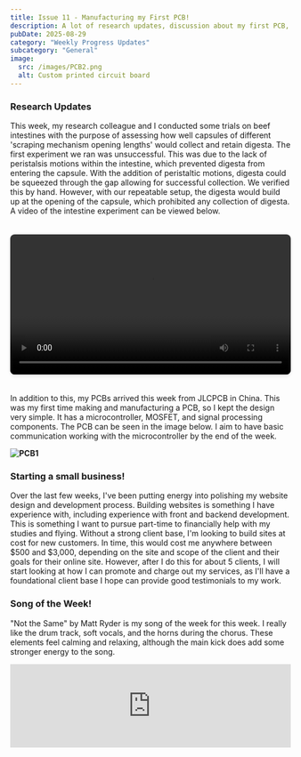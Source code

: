 ```yaml
---
title: Issue 11 - Manufacturing my First PCB!
description: A lot of research updates, discussion about my first PCB, and finding customers for my part-time business.
pubDate: 2025-08-29
category: "Weekly Progress Updates"
subcategory: "General"
image:
  src: /images/PCB2.png
  alt: Custom printed circuit board
---
```


### Research Updates
This week, my research colleague and I conducted some trials on beef intestines with the purpose of assessing how well capsules of different 'scraping mechanism opening lengths' would collect and retain digesta. The first experiment we ran was unsuccessful. This was due to the lack of peristalsis motions within the intestine, which prevented digesta from entering the capsule. With the addition of peristaltic motions, digesta could be squeezed through the gap allowing for successful collection. We verified this by hand. However, with our repeatable setup, the digesta would build up at the opening of the capsule, which prohibited any collection of digesta. A video of the intestine experiment can be viewed below.

<video controls width="100%" style="max-width: 800px; border-radius: 8px; margin: 20px 0; box-shadow: 0 4px 6px -1px rgba(0, 0, 0, 0.1);">
  <source src="/videos/trial1.mp4" type="video/mp4">
  Your browser does not support the video tag.
</video>

In addition to this, my PCBs arrived this week from JLCPCB in China. This was my first time making and manufacturing a PCB, so I kept the design very simple. It has a microcontroller, MOSFET, and signal processing components. The PCB can be seen in the image below. I aim to have basic communication working with the microcontroller by the end of the week.

**![PCB1](/images/PCB2.png)**

### Starting a small business!
Over the last few weeks, I've been putting energy into polishing my website design and development process. Building websites is something I have experience with, including experience with front and backend development. This is something I want to pursue part-time to financially help with my studies and flying. Without a strong client base, I'm looking to build sites at cost for new customers. In time, this would cost me anywhere between $500 and $3,000, depending on the site and scope of the client and their goals for their online site. However, after I do this for about 5 clients, I will start looking at how I can promote and charge out my services, as I'll have a foundational client base I hope can provide good testimonials to my work.

### Song of the Week!

"Not the Same" by Matt Ryder is my song of the week for this week. I really like the drum track, soft vocals, and the horns during the chorus. These elements feel calming and relaxing, although the main kick does add some stronger energy to the song.  

<iframe allow="autoplay *; encrypted-media *;" frameborder="0" height="150" style="width:100%;max-width:660px;overflow:hidden;background:transparent;" sandbox="allow-forms allow-popups allow-same-origin allow-scripts allow-storage-access-by-user-activation allow-top-navigation-by-user-activation" src="https://embed.music.apple.com/nz/album/not-the-same/1725310730?i=1725310921"></iframe>